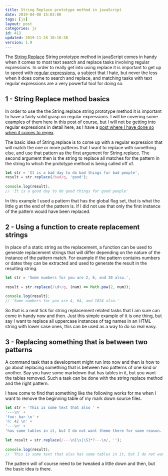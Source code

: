 ```yaml
---
title: String Replace prototype method in javaScript
date: 2019-04-08 15:03:00
tags: [js]
layout: post
categories: js
id: 413
updated: 2019-11-28 10:10:38
version: 1.9
---
```


The [String Replace](https://developer.mozilla.org/en-US/docs/Web/JavaScript/Reference/Global_Objects/String/replace) String prototype method in javaScript comes in handy when it comes to most text search and replace tasks involving regular expressions. In order to really get into using replace it is important to get up to speed with [regular expressions](https://developer.mozilla.org/en-US/docs/Web/JavaScript/Guide/Regular_Expressions), a subject that I hate, but never the less when it does come to search and replace, and matching tasks with text regular expressions are a very powerful tool for doing so.


<!-- more -->

## 1 - String Replace method basics

In order to use the the String.replace string prototype method it is important to have a fairly solid grasp on regular expressions. I will be covering some examples of them here in this post of course, but I will not be getting into regular expressions in detail here, as I have a [post where I have done so when it comes to regex](/2019/03/20/js-regex/).

The basic idea of String.replace is to come up with a regular expression that will match the one or more patterns that I want to replace with something else, and use that pattern as the first argument for String.replace. The second argument then is the string to replace all matches for the pattern in the string to which the prototype method is being called off of.

```js
let str = 'It is a bad day to do bad things for bad people',
result = str.replace(/bad/g, 'good');
 
console.log(result);
// 'It is a good day to do good things for good people'
```

In this example I used a pattern that has the global flag set, that is what the little g at the end of the pattern is. If I did not use that only the first instance of the pattern would have been replaced.

## 2 - Using a function to create replacement strings

In place of a static string as the replacement, a function can be used to generate replacement strings that will differ depending on the nature of the instance of the pattern match. For example if the pattern contains numbers or dates they can be extracted and used to generate the result in the resulting string.

```js
let str = 'Some numbers for you are 2, 6, and 10 also.',
 
result = str.replace(/\d+/g, (num) => Math.pow(2, num));
 
console.log(result);
// 'Some numbers for you are 4, 64, and 1024 also.'
```

So that is a neat tick for string replacement related tasks that I am sure can come in handy now and then. Just this simple example of it is one thing, but say I want to replace all uppercase instances of tag names in an HTML string with lower case ones, this can be used as a way to do so real easy.

## 3 - Replacing something that is between two patterns

A command task that a development might run into now and then is how to go about replacing something that is between two patterns of one kind or another. Say you have some markdown that has tables in it, but you want the tables removed. Such a task can be done with the string replace method and the right pattern.

I have come to find that something like the following works for me when I want to remove the beginning table of my mark down source files.

```js
let str = 'This is some text that also ' +
'---\n' +
'foo: bar \n' +
'n: 42 \n' +
'---\n' + 
'has some tables in it, but I do not want theme there for some reason.';
 
let result = str.replace(/---\n[\s|\S]*?---\n/, '');
 
console.log(result);
// 'This is some text that also has some tables in it, but I do not want theme there for some reason.'
```

The pattern will of course need to be tweaked a little down and then, but the basic idea is there. 